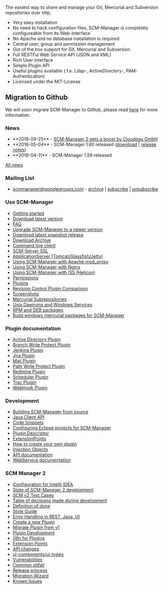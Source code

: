 The easiest way to share and manage your Git, Mercurial and Subversion
repositories over http.

-   Very easy installation
-   No need to hack configuration files, SCM-Manager is completely
    configureable from its Web-Interface
-   No Apache and no database installation is required
-   Central user, group and permission management
-   Out of the box support for Git, Mercurial and Subversion
-   Full RESTFul Web Service API (JSON and XML)
-   Rich User Interface
-   Simple Plugin API
-   Useful plugins available ( f.e. Ldap-, ActiveDirectory-,
    PAM-Authentication)
-   Licensed under the MIT-License

Migration to Github
-------------------

We will soon migrate SCM-Manager to Github, please read
[here](https://www.scm-manager.org/scm-manager-2/migration-to-github/ "wikilink")
for more information.

### News

-   \*\*2018-09-25\*\* - [SCM-Manager 2 gets a boost by Cloudogu
    GmbH](https://www.scm-manager.org/scm-manager-2/scm-manager-2-gets-a-boost-by-cloudogu-gmbh/ "wikilink")
-   \*\*2018-05-04\*\* - SCM-Manager 1.60 released
    ([download](http://www.scm-manager.org/download/ "wikilink") \|
    [release notes](release-notes.md "wikilink"))
-   \*\*2018-04-11\*\* - SCM-Manager 1.59 released

[All news](http://www.scm-manager.org/news/ "wikilink")

### Mailing List

-   <scmmanager@googlegroups.com> -
    [archive](http://groups.google.com/group/scmmanager "wikilink") \|
    [subscribe](mailto:scmmanager+subscribe@googlegroups.com "wikilink")
    \|
    [unsubscribe](mailto:scmmanager+unsubscribe@googlegroups.com "wikilink")

### Use SCM-Manager

-   [Getting started](getting-started.md "wikilink")
-   [Download latest
    version](http://www.scm-manager.org/download/ "wikilink")
-   [FAQ](faq.md "wikilink")
-   [Upgrade SCM-Manager to a newer version](upgrade.md "wikilink")
-   [Download latest snapshot
    release](download-snapshot-release.md "wikilink")
-   [Download Archive](download-archive.md "wikilink")
-   [Command line client](command-line-client.md "wikilink")
-   [SCM-Server SSL](scm-server-ssl.md "wikilink")
-   [ApplicationServer
    (Tomcat/Glassfish/Jetty)](applicationserver.md "wikilink")
-   [Using SCM-Manager with Apache
    mod\_proxy](apache/apache-mod_proxy.md "wikilink")
-   [Using SCM-Manager with Nginx](nginx.md "wikilink")
-   [Using SCM-Manager with ISS
    (Helicon)](SCM-Manager%20on%20ISS%20Helicon.md "wikilink")
-   [Permissions](Permissions.md "wikilink")
-   [Plugins](http://plugins.scm-manager.org/scm-plugin-backend/page/index.html "wikilink")
-   [Revision Control Plugin
    Comparison](rv-plugin-comparison.md "wikilink")
-   [Screenshots](http://www.scm-manager.org/screenshots/ "wikilink")
-   [Mercurial Subrepositories](subrepositories.md "wikilink")
-   [Unix Daemons and Windows Services](daemons.md "wikilink")
-   [RPM and DEB packages](RPM%20and%20DEB%20packages.md "wikilink")
-   [Build windows mercurial packages for
    SCM-Manager](https://bitbucket.org/sdorra/build-win-hg-packages "wikilink")

### Plugin documentation

-   [Active Directory Plugin](active-directory-plugin.md "wikilink")
-   [Branch Write Protect Plugin](branchwp-plugin.md "wikilink")
-   [Jenkins Plugin](jenkins-plugin.md "wikilink")
-   [Jira Plugin](jira-plugin.md "wikilink")
-   [Mail Plugin](mail-plugin.md "wikilink")
-   [Path Write Protect Plugin](pathwp-plugin.md "wikilink")
-   [Redmine Plugin](redmine-plugin.md "wikilink")
-   [Scheduler Plugin](scheduler-plugin.md "wikilink")
-   [Trac Plugin](trac-plugin.md "wikilink")
-   [WebHook Plugin](webhook-plugin.md "wikilink")

### Development

-   [Building SCM-Manager from source](build-from-source.md "wikilink")
-   [Java Client API](java-client-api.md "wikilink")
-   [Code
    Snippets](https://bitbucket.org/sdorra/scm-manager/wiki/code-snippets "wikilink")
-   [Configuring Eclipse projects for
    SCM-Manager](configure-eclipse.md "wikilink")
-   [Plugin Descriptor](plugin-descriptor.md "wikilink")
-   [ExtensionPoints](ExtensionPoints.md "wikilink")
-   [How to create your own plugin](howto-create-a-plugin.md "wikilink")
-   [Injection Objects](injectionObjects.md "wikilink")
-   [API
    documentation](http://docs.scm-manager.org/apidocs/latest/ "wikilink")
-   [WebService
    documentation](http://docs.scm-manager.org/restdocs/current/ "wikilink")

### SCM Manager 2

-   [Configuration for Intellij
    IDEA](v2/intellij-idea-configuration.md "wikilink")
-   [State of SCM-Manager 2
    development](v2/State%20of%20SCM-Manager%202%20development.md "wikilink")
-   [SCM v2 Test Cases](v2/SCMM-v2-Test-Cases.md "wikilink")
-   [Table of decisions made during
    development](v2/Decision-Table.md "wikilink")
-   [Definition of done](Definition%20of%20done.md "wikilink")
-   [Style Guide](v2/style-guide.md "wikilink")
-   [Error Handling in REST, Java, UI](v2/error-handling.md "wikilink")
-   [Create a new Plugin](v2/Create%20a%20new%20Plugin.md "wikilink")
-   [Migrate Plugin from v1](v2/Migrate%20Plugin%20from%20v1.md "wikilink")
-   [Plugin Development](v2/Plugin%20Development.md "wikilink")
-   [i18n for Plugins](v2/i18n%20for%20Plugins.md "wikilink")
-   [Extension Points](v2/Extension-Points.md "wikilink")
-   [API changes](v2/API%20changes.md "wikilink")
-   [ui-components/ui-types](v2/UI:%20Additions%20or%20Changes%20to%20ui-components%20or%20ui-types.md "wikilink")
-   [Vulnerabilities](v2/vulnerabilities.md "wikilink")
-   [Common pitfall](v2/Common%20pitfall.md "wikilink")
-   [Release process](v2/Release%20process.md "wikilink")
-   [Migration Wizard](v2/Migration-Wizard.md "wikilink")
-   [Known Issues](v2/Known%20Issues.md "wikilink")
